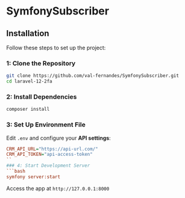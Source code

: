 # SymfonySubscriber

## Installation
Follow these steps to set up the project:

### 1: Clone the Repository
```bash
git clone https://github.com/val-fernandes/SymfonySubscriber.git
cd laravel-12-2fa
```
### 2: Install Dependencies
```bash
composer install
```
### 3: Set Up Environment File
Edit `.env` and configure your **API settings**:
```ini
CRM_API_URL="https://api-url.com/"
CRM_API_TOKEN="api-access-token"
``
### 4: Start Development Server
```bash
symfony server:start
```
Access the app at `http://127.0.0.1:8000`
